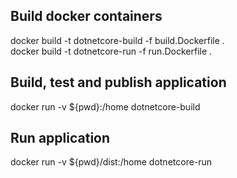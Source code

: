 <h2>Build docker containers</h2>

docker build -t dotnetcore-build -f build.Dockerfile .
<br/>
docker build -t dotnetcore-run -f run.Dockerfile .

<h2>Build, test and publish application</h2>

docker run -v ${pwd}:/home dotnetcore-build

<h2>Run application</h2>

docker run -v ${pwd}/dist:/home dotnetcore-run
